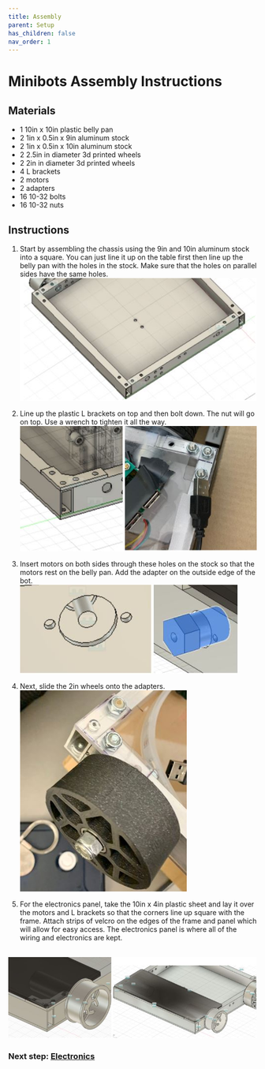```yaml
---
title: Assembly
parent: Setup
has_children: false
nav_order: 1
---
```



# Minibots Assembly Instructions

## Materials 

- 1 10in x 10in plastic belly pan 
- 2 1in x 0.5in x 9in aluminum stock
- 2 1in x 0.5in x 10in aluminum stock
- 2 2.5in in diameter 3d printed wheels
- 2 2in in diameter 3d printed wheels
- 4 L brackets
- 2 motors
- 2 adapters 
- 16 10-32 bolts
- 16 10-32 nuts 

## Instructions

1) Start by assembling the chassis using the 9in and 10in aluminum stock into a square. 
You can just line it up on the table first then line up the belly pan with the holes in the stock. 
Make sure that the holes on parallel sides have the same holes. 
</br> ![Chassis](https://raw.githubusercontent.com/670Mustangs/minibots/master/images/chassis.JPG)</br>

2) Line up the plastic L brackets on top and then bolt down. The nut will go on top. Use a wrench to tighten it all the way. 
</br> ![L Brackets](https://raw.githubusercontent.com/670Mustangs/minibots/master/images/lbracket.JPG)</br>

3) Insert motors on both sides through these holes 
on the stock so that the motors rest on the belly pan. Add the adapter on the outside edge of the bot. 
</br>![Insert motors](https://raw.githubusercontent.com/670Mustangs/minibots/master/images/motorinsert.JPG)</br>

4) Next, slide the 2in wheels onto the adapters.
</br>![Wheels](https://github.com/670Mustangs/minibots/blob/master/images/2inwheel.JPG?raw=true)</br>

5) For the electronics panel, take the 10in x 4in plastic sheet and 
lay it over the motors and L brackets so that the corners line up square with the frame.
Attach strips of velcro on the edges of the frame and panel which will allow for easy access. 
The electronics panel is where all of the wiring and electronics are kept.

</br>![Electronics panel](https://github.com/670Mustangs/minibots/blob/master/images/panel.JPG?raw=true)</br>

### Next step: [Electronics](https://670mustangs.github.io/minibots/ElectronicsSetup.html)










